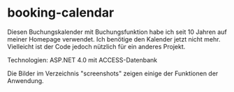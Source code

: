 # booking-calendar
Diesen Buchungskalender mit Buchungsfunktion habe ich seit 10 Jahren auf meiner Homepage verwendet. Ich benötige den Kalender jetzt nicht mehr. Vielleicht ist der Code jedoch nützlich für ein anderes Projekt. 

Technologien: ASP.NET 4.0 mit ACCESS-Datenbank

Die Bilder im Verzeichnis "screenshots" zeigen einige der Funktionen der Anwendung.
